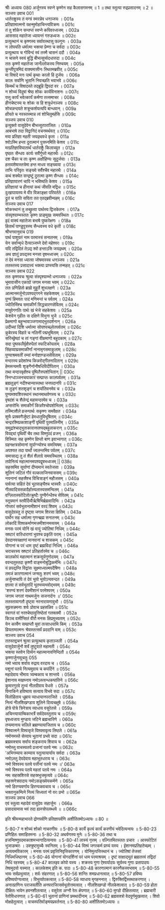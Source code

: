 श्रीः
अध्यायः 080
अर्जुनस्य स्वप्ने कृष्णेन सह कैलासगमनम् ॥ 1 ॥ तथा स्तुत्या रुद्रप्रसादनम् ॥ 2 ॥
सञ्जय उवाच 	001  
धार्तराष्ट्रस्य तं मन्त्रं स्मरन्नेव धनञ्जयः ।	001a  
प्रतिज्ञामात्मनो रक्षन्मुमोहाचिन्त्यविक्रमः ॥	001c  
तं तु शोकेन सन्तप्तं स्वप्ने कपिवरध्वजम् ।	002a  
आससाद महातेजा ध्यायन्तं गरुडध्वजः ॥	002c  
प्रत्युत्थानं च कृष्णस्य सर्वावस्थासु फल्गुनः ।	003a  
न लोपयति धर्मात्मा भक्त्या प्रेम्णा च सर्वदा ॥	003c  
प्रत्युत्थाय च गोविन्दं स्वं तस्मै चासनं ददौ ।	004a  
न चासने स्वयं बुद्धिं बीभत्सुर्व्यदधात्तदा ॥	004c  
ततः कृष्णो महातेजा जानँल्लोकस्य निश्चयम् ।	005a  
कुन्तीपुत्रमिदं वाक्यमासीनः स्थितमब्रवीत् ॥	005c  
मा विषादे मनः पार्थ कृथाः कालो हि दुर्जयः ।	006a  
कालः सर्वाणि भूतानि नियच्छति भवाभवे ॥	006c  
किमर्थं च विषादस्ते तद्ब्रूहि द्विपदां वर ।	007a  
न शोच्यं विदुषां श्रेष्ठ शोकः कार्यविनाशनः ॥	007c  
यत्तु कार्यं भवेत्कार्यं कर्मणा तत्समाचर ।	008a  
हीनचेष्टस्य यः शोकः स हि शत्रुर्धनञ्जय ॥	008c  
शोचन्नन्दयते शत्रून्कर्शयत्यपि बान्धवान् ।	009a  
क्षीयते च नरस्तस्मान्न त्वं शोचितुमर्हसि ॥	009c  
सञ्जय उवाच 	010  
इत्युक्तो वासुदेवेन बीभत्सुरपराजितः ।	010a  
आबभाषे तदा विद्वानिदं वचनमर्थवत् ॥	010c  
मया प्रतिज्ञा महती जयद्रथवधे कृता ।	011a  
श्वोऽस्मि हन्ता दुरात्मानं पुत्रघ्नमिति केशव ॥	011c  
मत्प्रतिज्ञाविघातार्थं धार्तराष्ट्रैः किलाच्युत ।	012a  
पृष्ठतः सैन्धवः कार्यः सर्वैर्गुप्तो महारथैः ॥	012c  
दश चैका च ताः कृष्ण अक्षौहिण्यः सुदुर्जयाः ।	013a  
हतावशेषास्तत्रेमा हन्त माधव सङ्ख्यया ॥	013c  
ताभिः परिवृतः सङ्ख्ये सर्वैश्चैव महारथैः ।	014a  
कथं शक्येत सन्द्रष्टुं दुरात्मा कृष्ण सैन्धवः ॥	014c  
प्रतिज्ञापारणं चापि न भविष्यति केशव ।	015a  
प्रतिज्ञायां च हीनायां कथं जीवति मद्विधः ॥	015c  
दुःखापायस्य मे वीर विकाङ्क्षा परिवर्तते ।	016a  
द्रुतं च याति सविता तत एतद्ब्रवीम्यहम् ॥	016c  
सञ्जय उवाच 	017  
शोकस्थानं तु तच्छ्रुत्वा पार्थस्य द्विजकेतनः ।	017a  
संस्पृश्याम्भस्ततः कृष्णः प्राङ्मुखः समवस्थितः ॥	017c  
इदं वाक्यं महातेजा बभाषे पुष्करेक्षणः ।	018a  
हितार्थं पाण्डुपुत्रस्य सैन्धवस्य वधे कृती ॥	018c  
श्रीभगवानुवाच 	019  
पार्थ पाशुपतं नाम परमास्त्रं सनातनम् ।	019a  
येन सर्वान्मृधे दैत्याञ्जघ्ने देवो महेश्वरः ॥	019c  
यदि तद्विदितं तेऽद्य श्वो हन्ताऽसि जयद्रथम् ।	020a  
अथ ज्ञातुं प्रपद्यस्व मनसा वृषभध्वजम् ॥	020c  
तं देवं मनसा ध्यात्वा जोषमास्स्व धनञ्जय ।	021a  
ततस्तस्य प्रसादात्त्वं भक्त्या प्राप्स्यसि तन्महत् ॥	021c  
सञ्जय उवाच 	022  
ततः कृष्णवचः श्रुत्वा संस्पृश्याम्भो धनञ्जयः ।	022a  
भूमावासीन एकाग्रो जगाम मनसा भवम् ॥	022c  
ततः प्रणिहितो ब्राह्मे मुहूर्ते शुभलक्षणे ।	023a  
आत्मानमर्जुनोऽपश्यद्गगने सहकेशवम् ॥	023c  
पुण्यं हिमवतः पादं मणिमन्तं च पर्वतम् ।	024a  
ज्योतिर्भिश्च समाकीर्णं सिद्धचारणसेवितम् ॥	024c  
वायुवेगगतिः पार्थः खं भेजे सहकेशवः ।	025a  
केशवेन गृहीतः स दक्षिणे विभुना भुजे ॥	025c  
प्रेक्षमाणो बहून्भावाञ्जगामाद्भुतदर्शनान् ।	026a  
उदीच्यां दिशि धर्मात्मा सोपश्यच्छ्वेतपर्वतम् ॥	026c  
कुबेरस्य विहारे च नलिनीं पद्मभूषिताम् ।	027a  
सरिच्छ्रेष्ठां च तां गङ्गां वीक्षमाणो बहूदकाम् ॥	027c  
सदा पुष्पफलैर्वृक्षैरुपेतां स्फटिकोपलाम् ।	028a  
सिंहव्याघ्रसमाकीर्णां नानामृगसमाकुलाम् ॥	028c  
पुण्याश्रमवतीं रम्यां मनोज्ञाण्डजसेविताम् ।	029a  
मन्दरस्य प्रदेशांश्च किन्नरोद्गीतनादितान् ॥	029c  
हेमरूप्यमयैः शृङ्गैर्नानौषधिविदीपितान् ।	030a  
तथा मन्दारवृक्षैश्च पुष्पितैरुपशोभितान् ||	030c  
स्निग्धाञ्जनचयाकारं सम्प्राप्तः कालपर्वतम् ।	031a  
ब्रह्मतुङ्गं नदीश्चान्यास्तथा जनपदानपि ॥	031c  
स तुङ्गं शतशृङ्गं च शर्यातिवनमेव च ।	032a  
पुण्यमश्वशिरस्थानं स्थानमाथर्वणस्य च ॥	032c  
वृषदंशं च शैलेन्द्रं महामन्दरमेव च ।	033a  
अप्सरोभिः समाकीर्णं किन्नरैश्चोपशोभितम् ॥	033c  
तस्मिञ्शैले व्रजन्पार्थः सकृष्णः समवैक्षत ।	034a  
शुभैः प्रस्रवणैर्जुष्टां हेमधातुविभूषिताम् ॥	034c  
चन्द्ररश्मिप्रकाशाङ्गीं पृथिवीं पुरमालिनीम् ।	035a  
समुद्रांश्चाद्भुताकारानपश्यद्बहुलाकरान् ॥	035c  
वियद्द्यां पृथिवीं चैव तथा विष्णुपदं व्रजन् ।	036a  
विस्मितः सह कृष्णेन क्षिप्तो बाण इवाभ्यगात् ॥	036c  
ग्रहनक्षत्रसोमानां सूर्याग्न्योश्च समत्विषम् ।	037a  
अपश्यत तदा पार्थो ज्वलन्तमिव पर्वतम् ॥	037c  
समासाद्य तु तं शैलं शैलाग्रे समवस्थितम् ।	038a  
तपोनित्यं महात्मानमपश्यद्वृषभध्वजम् ||	038c  
सहस्रमिव सूर्याणां दीप्यमानं स्वतेजसा ।	039a  
शूलिनं जटिलं गौरं वल्कलाजिनवाससम् ॥	039c  
नयनानां सहस्रैश्च विचित्राङ्गं महौजसम् ।	040a  
पार्वत्या सहितं देवं भूतसङ्घैश्च भास्वरैः ॥	040c  
गीतवादित्रसन्नादैर्हास्यलास्यसमन्वितम् ।	041a  
वग्लितास्फोटितोत्क्रुष्टैः पुण्यैर्गन्धैश्च सेवितम् ॥	041c  
स्तूयमानं स्तवैर्दिव्यैर्ऋषिभिर्ब्रह्मवादिभिः ।	042a  
गोप्तारं सर्वभूतानामीशानं वरदं शिवम् ॥	042c  
वासुदेवस्तु तं दृष्ट्वा जगाम शिरसा क्षितिम् ।	043a  
पार्थेन सह धर्मात्मा गृणन्ब्रह्म सनातनम् ॥	043c  
लोकादिं विश्वकर्माणमजमीशानमव्ययम् ।	044a  
मनसः परमं योनिं खं वायुं ज्योतिषां निधिम् ॥	044c  
स्रष्टारं वारिधाराणां भुवश्च प्रकृतिं पराम् ।	045a  
देवदानवयक्षाणां मानवानां च शासकम् ॥	045c  
योगानां च परं धाम दृष्टं ब्रह्मविदां निधिम् ।	046a  
चराचरस्य स्रष्टारं प्रतिहर्तारमेव च ॥	046c  
कालकोपं महात्मानं शक्रसूर्यगुणोदयम् ।	047a  
ववन्दतुस्तदा कृष्णौ वाङ्मनोबुद्धिकर्मभिः ॥	047c  
यं प्रपद्यन्ति विद्वांसः सूक्ष्माध्यात्मपदैषिणः ।	048a  
तमजं कारणात्मानं जग्मतुः शरणं भवम् ॥	048c  
अर्जुनश्चापि तं देवं भूयो भूयोऽप्यवन्दत ।	049a  
ज्ञात्वा तं सर्वभूतादिं भूतभव्यभवोद्भवम् ॥	049c  
\'शरण्यं शरणं देवमीशानं परमेश्वरम् ।	050a  
जगाम जगतां नाथमर्जुनः सजनार्दनः ॥\'	050c  
ततस्तावागतौ दृष्ट्वा नरनारायणावुभौ ।	051a  
सुप्रसन्नमनाः शर्वः प्रोवाच प्रहसन्निव ॥	051c  
स्वागतं वां नरश्चेष्ठावुत्तिष्ठेतां गतक्लमौ ।	052a  
किञ्च वामीप्सितं वीरौ मनसः क्षिप्रमुच्यताम् ॥	052c  
येन कार्येण सम्प्राप्तौ युवां तत्साधयामि किम् ।	053a  
व्रियतामात्मनः श्रेयस्तत्सर्वं प्रददानि वाम् ॥	053c  
सञ्जय उवाच 	054  
ततस्तद्वचनं श्रुत्वा प्रत्युत्थाय कृताञ्जली ।	054a  
वासुदेवार्जुनौ शर्वं तुष्टुवाते महामती ।	054c  
भक्त्या स्तवेन दिव्येन महात्मानावनिन्दितौ ॥	054e  
कृष्णार्जुनावूचतुः 	055  
नमो भवाय शर्वाय रुद्राय वरदाय च ।	055a  
पशूनां पतये नित्यमुग्राय च कपर्दिने ॥	055c  
महादेवाय भीमाय त्र्यम्बकाय च शान्तये ।	056a  
ईशानाय मखघ्नाय नमोऽस्त्वन्धकघातिने ॥	056c  
कुमारगुरवे तुभ्यं नीलग्रीवाय वेधसे ।	057a  
पिनाकिने हविष्याय सत्याय विभवे सदा ॥	057c  
विलोहिताय धूम्राय व्याधायानपराजिते ।	058a  
नित्यं नीलशिखण्डाय शूलिने दिव्यचक्षुषे ॥	058c  
होत्रे पोत्रे त्रिनेत्राय व्याधाय वसुरेतसे ।	059a  
अचिन्त्यायाम्बिकाभर्त्रे सर्वदेवस्तुताय च ॥	059c  
वृषध्वजाय मुण्डाय जटिने ब्रह्मचारिणे ।	060a  
तप्यमानाय सलिले ब्रह्मण्यायाजिताय च ॥	060c  
विश्वात्मने विश्वसृजे विश्वमावृत्य तिष्ठते ।	061a  
नमोनमस्ते सेव्याय भूतानां प्रभवे सदा ॥	061c  
ब्रह्मवक्त्राय सर्वाय शङ्कराय शिवाय च ।	062a  
नमोस्तु वाचस्पतये प्रजानां पतये नमः ॥	062c  
\'अभिगम्याय काम्याय स्तुत्यायार्याय सर्वदा ।	063a  
नमोऽस्तु देवदेवाय महाभूतधराय च ।	063c  
नमो विश्वस्य पतये पत्तीनां पतये नमः ॥\'	063e  
नमो विश्वस्य पतये महतां पतये नमः ।	064a  
नमः सहस्रशिरसे सहस्रभुजमृत्यवे ॥	064c  
सहस्रनेत्रपादाय नमोऽसङ्ख्येयकर्मणे ।	065a  
नमो हिरण्यवर्णाय हिरण्यकवचाय च ।	065c  
भक्तानुकम्पिने नित्यं सिध्यतां नो वरः प्रभो ॥	065e  
सञ्जय उवाच 	066  
एवं स्तुत्वा महादेवं वासुदेवः सहार्जुनः ।	066a  
प्रसादयामास भवं तदा ह्यस्त्रोपलब्धये ॥ ॥	066c  

इति श्रीमन्महाभारते द्रोणपर्वणि प्रतिज्ञापर्वणि अशीतितमोऽध्यायः ॥ 80 ॥

5-80-7 न शोच्यं शोको नाचरणीयः ॥ 5-80-8 कार्ये कृत्यं कार्यं करणीयं भवेदित्यन्वयः ॥ 5-80-23 प्रणिहितः समाहितमनाः ॥ 5-80-32 अथर्वणस्य मुनेः ॥ 5-80-36 तथा च व्रजन्विष्णुपदमाकाशमभ्यगादित्यन्वयः ॥ 5-80-41 लास्यं नृत्तम् । वल्गितमितस्ततः प्रचारः । आस्फोटितं भुजाडम्बरः । उक्त्रुष्टमुच्चैः स्वनितम् ॥ 5-80-44 विश्वं जगत्कर्म प्राप्यं यस्य । ईशानमप्रतिहतेच्छम् । अव्ययमविकारम् । मनसः परमं प्रवृत्तिनिवृत्तिकारणम् । योनिमुत्पत्तिस्थानं च । ज्योतिषां तेजसां निधिमधिष्ठानम् ॥ 5-80-46 योगानां योगदर्शिनां परं धाम परमाश्रयम् । दृष्टं साक्षाद्भूतं ब्रह्मतत्त्वं तद्विदां निधिं रहस्यम् ॥ 5-80-47 कालइव कोपो यस्य । शक्रस्य गुणा ऐश्वर्यादयः सूर्यस्य गुणाः प्रतापादयः तेषामुदयो यस्मात् । कालकेशम् इति क. पाठः ॥ 5-80-48 कारणात्मानं कारणैकस्वभावम् ॥ 5-80-55 भावः सर्वप्रभुत्वात् । शर्वः संहरणात् ॥ 5-80-56 शान्तिः शमप्रधानत्वात् ॥ 5-80-57 हविष्यः हविष्ययोग्यत्वात् । विभुर्व्यापकत्वात् ॥ 5-80-58 व्याधाय मृगहननात् । द्विरुक्तिर्द्विस्तथाकरणात् । अनात्प्राणिनः पराजयतीति अनपराजित्सर्वभूतोत्तमत्वात् । नीलशिखण्डो नीलकेशत्वात् ॥ 5-80-59 होता दीक्षितः भावेन हवनशीलत्वात् । वसुरेता अग्नौ रेतः क्षेपणात् ॥ 5-80-60 मुण्डो दीक्षितत्वात् । ब्रह्मचारी रेतोविधारणात् ॥ 5-80-61 भूतानां प्राणिनां प्रमथादीनाम् ॥ 5-80-62 ब्रह्मवक्त्रो वेदपूर्णमुखत्वात् । शिवो मोक्षहेतुत्वात् । वाचस्पतिर्वाङ्मयप्रवर्तनात् ॥ 5-80-80 अशीतितमोऽध्यायः ॥
